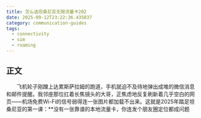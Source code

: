 ```yaml
---
title: 怎么选坦桑尼亚无限流量卡202
date: 2025-09-12T23:22:36.435837
category: communication-guides
tags:
  - connectivity
  - sim
  - roaming
---
```


## 正文

　　飞机轮子刚蹭上达累斯萨拉姆的跑道，手机就迫不及待地弹出成堆的微信消息和邮件提醒。我邻座那位扛着长焦镜头的大哥，正焦虑地反复刷新着几乎空白的网页——机场免费Wi-Fi的信号弱得连一张图片都加载不出来。这就是2025年踏足坦桑尼亚的第一课：**没有一张靠谱的本地流量卡，你连发个朋友圈定位都成问题